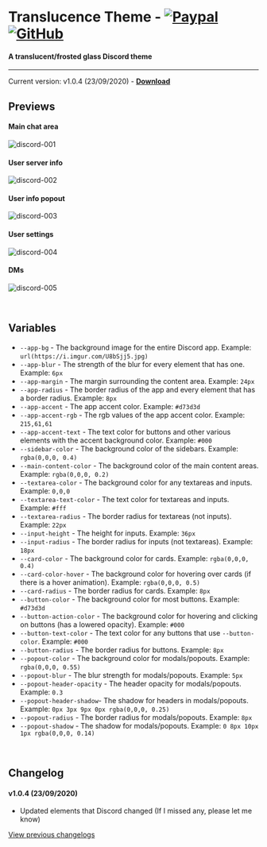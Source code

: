 # Translucence Theme - [![Paypal][paypal-logo]][paypal-url] [![GitHub][github-logo]][github-url]
#### A translucent/frosted glass Discord theme
<hr>

Current version: v1.0.4 (23/09/2020) - **[Download](https://betterdiscord.net/ghdl?url=https://raw.githubusercontent.com/CapnKitten/Translucence/master/Translucence.theme.css)**

## Previews

#### Main chat area

![discord-001](https://user-images.githubusercontent.com/4013216/92188719-5a0c9580-ee2b-11ea-9585-8d1092d6b9b1.png)

#### User server info

![discord-002](https://user-images.githubusercontent.com/4013216/92188729-5ed14980-ee2b-11ea-8ede-5bb4eca3a953.png)

#### User info popout

![discord-003](https://user-images.githubusercontent.com/4013216/92188768-71e41980-ee2b-11ea-9da2-b88c5cde553f.png)

#### User settings

![discord-004](https://user-images.githubusercontent.com/4013216/92188789-7ad4eb00-ee2b-11ea-8264-3bad57d6c761.png)

#### DMs

![discord-005](https://user-images.githubusercontent.com/4013216/92188807-87594380-ee2b-11ea-8066-c764be590911.png)

&nbsp;

## Variables

 - `--app-bg` - The background image for the entire Discord app. Example: `url(https://i.imgur.com/U8bSjj5.jpg)`
 - `--app-blur` - The strength of the blur for every element that has one. Example: `6px`
 - `--app-margin` - The margin surrounding the content area. Example: `24px`
 - `--app-radius` - The border radius of the app and every element that has a border radius. Example: `8px`
 - `--app-accent` - The app accent color. Example: `#d73d3d`
 - `--app-accent-rgb` - The rgb values of the app accent color. Example: `215,61,61`
 - `--app-accent-text` - The text color for buttons and other various elements with the accent background color. Example: `#000`
 - `--sidebar-color` - The background color of the sidebars. Example: `rgba(0,0,0, 0.4)`
 - `--main-content-color` - The background color of the main content areas. Example: `rgba(0,0,0, 0.2)`
 - `--textarea-color` - The background color for any textareas and inputs. Example: `0,0,0`
 - `--textarea-text-color` - The text color for textareas and inputs. Example: `#fff`
 - `--textarea-radius` - The border radius for textareas (not inputs). Example: `22px`
 - `--input-height` - The height for inputs. Example: `36px`
 - `--input-radius` - The border radius for inputs (not textareas). Example: `18px`
 - `--card-color` - The background color for cards. Example: `rgba(0,0,0, 0.4)`
 - `--card-color-hover` - The background color for hovering over cards (if there is a hover animation). Example: `rgba(0,0,0, 0.5)`
 - `--card-radius` - The border radius for cards. Example: `8px`
 - `--button-color` - The background color for most buttons. Example: `#d73d3d`
 - `--button-action-color` - The background color for hovering and clicking on buttons (has a lowered opacity). Example: `#000`
 - `--button-text-color` - The text color for any buttons that use `--button-color`. Example: `#000`
 - `--button-radius` - The border radius for buttons. Example: `8px`
 - `--popout-color` - The background color for modals/popouts. Example: `rgba(0,0,0, 0.55)`
 - `--popout-blur` - The blur strength for modals/popouts. Example: `5px`
 - `--popout-header-opacity` - The header opacity for modals/popouts. Example: `0.3`
 - `--popout-header-shadow`- The shadow for headers in modals/popouts. Example: `0px 3px 9px 0px rgba(0,0,0, 0.25)`
 - `--popout-radius` - The border radius for modals/popouts. Example: `8px`
 - `--popout-shadow` - The shadow for modals/popouts. Example: `0 8px 10px 1px rgba(0,0,0, 0.14)`
 
&nbsp;

## Changelog

#### v1.0.4 (23/09/2020)
* Updated elements that Discord changed (If I missed any, please let me know)

[View previous changelogs](https://github.com/CapnKitten/BetterDiscord/blob/master/Themes/Translucence/changelog.md)

[paypal-logo]: https://img.shields.io/static/v1?label=PayPal&message=Donate&style=flat&logo=paypal&color=blue
[paypal-url]: https://paypal.me/capnkitten

[github-logo]: https://img.shields.io/static/v1?label=GitHub&message=Sponsor&style=flat&logo=github&color=black
[github-url]: https://github.com/sponsors/CapnKitten
